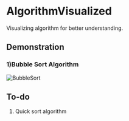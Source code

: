 # AlgorithmVisualized

Visualizing algorithm for better understanding.

## Demonstration

### 1)Bubble Sort Algorithm

![BubbleSort](https://user-images.githubusercontent.com/56758248/225818715-3003b903-7d3f-4c03-a577-8d685e4e199c.gif)

## To-do

1. Quick sort algorithm
